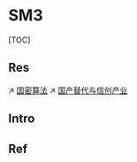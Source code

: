 # SM3

[TOC]



## Res
↗ [国密算法](../../../../国密算法/国密算法.md)
↗ [国产替代与信创产业](../../../../../../国产替代与信创产业.md)



## Intro


## Ref

